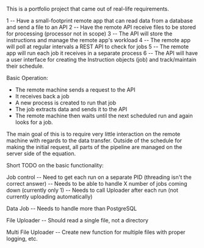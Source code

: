 This is a portfolio project that came out of real-life requirements.

1 -- Have a small-footprint remote app that can read data from a database and send a file to an API
2 -- Have the remote API receive files to be stored for processing (processor not in scope)
3 -- The API will store the instructions and manage the remote app's workload
4 -- The remote app will poll at regular intervals a REST API to check for jobs
5 -- The remote app will run each job it receives in a separate process
6 -- The API will have a user interface for creating the Instruction objects (job) and track/maintain their schedule.

Basic Operation:
- The remote machine sends a request to the API
- It receives back a job
- A new process is created to run that job
- The job extracts data and sends it to the API
- The remote machine then waits until the next scheduled run and again looks for a job.

The main goal of this is to require very little interaction on the remote machine with regards to the data transfer. Outside of the schedule for making the initial request, all parts of the pipeline are managed on the server side of the equation.

Short TODO on the basic functionality:

Job control
    -- Need to get each run on a separate PID (threading isn't the correct answer)
    -- Needs to be able to handle X number of jobs coming down (currently only 1)
    -- Needs to call Uploader after each run (not currently uploading automatically)

Data Job
    -- Needs to handle more than PostgreSQL

File Uploader
    -- Should read a single file, not a directory

Multi File Uploader
    -- Create new function for multiple files with proper logging, etc.